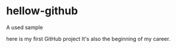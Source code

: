 # hellow-github
A used sample


here is my first GitHub project 
It's also the beginning of my career.
